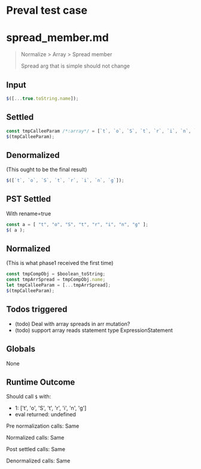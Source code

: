 # Preval test case

# spread_member.md

> Normalize > Array > Spread member
>
> Spread arg that is simple should not change

## Input

`````js filename=intro
$([...true.toString.name]);
`````


## Settled


`````js filename=intro
const tmpCalleeParam /*:array*/ = [`t`, `o`, `S`, `t`, `r`, `i`, `n`, `g`];
$(tmpCalleeParam);
`````


## Denormalized
(This ought to be the final result)

`````js filename=intro
$([`t`, `o`, `S`, `t`, `r`, `i`, `n`, `g`]);
`````


## PST Settled
With rename=true

`````js filename=intro
const a = [ "t", "o", "S", "t", "r", "i", "n", "g" ];
$( a );
`````


## Normalized
(This is what phase1 received the first time)

`````js filename=intro
const tmpCompObj = $boolean_toString;
const tmpArrSpread = tmpCompObj.name;
let tmpCalleeParam = [...tmpArrSpread];
$(tmpCalleeParam);
`````


## Todos triggered


- (todo) Deal with array spreads in arr mutation?
- (todo) support array reads statement type ExpressionStatement


## Globals


None


## Runtime Outcome


Should call `$` with:
 - 1: ['t', 'o', 'S', 't', 'r', 'i', 'n', 'g']
 - eval returned: undefined

Pre normalization calls: Same

Normalized calls: Same

Post settled calls: Same

Denormalized calls: Same
